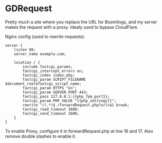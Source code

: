 # GDRequest
Pretty much a site where you replace the URL for Boomlings, and my server makes the request with a proxy.
Idealy used to bypass CloudFlare.

Nginx config (used to rewrite requests):
```nginx
server {
    listen 80;
    server_name example.com;

    location / {
        include fastcgi_params;
        fastcgi_intercept_errors on;
        fastcgi_index index.php;
        fastcgi_param SCRIPT_FILENAME $document_root$fastcgi_script_name;
        fastcgi_param HTTPS "on";
        fastcgi_param SERVER_PORT 443;
        fastcgi_pass 127.0.0.1:{{php_fpm_port}};
        fastcgi_param PHP_VALUE "{{php_settings}}";
        rewrite ^/(.*)$ /forwardRequest.php?url=$1 break;
        fastcgi_read_timeout 3600;
        fastcgi_send_timeout 3600;
    }
}
```

To enable Proxy, configure it in forwardRequest.php at line 16 and 17. Also remove double slashes to enable it.